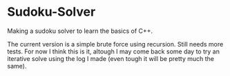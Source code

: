 # Sudoku-Solver
Making a sudoku solver to learn the basics of C++.

The current version is a simple brute force using recursion.
Still needs more tests.
For now I think this is it, altough I may come back some day to try an iterative
solve using the log I made (even tough it will be pretty much the same).